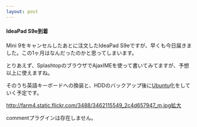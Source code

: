```yaml
---
layout: post
---
```

<h4>IdeaPad S9e到着</h4>
<p>Mini 9をキャンセルしたあとに注文したIdeaPad S9eですが、早くも今日届きました。この1ヶ月はなんだったのかと思ってしまいます。</p>
<p>とりあえず、SplashtopのブラウザでAjaxIMEを使って書いてみてますが、予想以上に使えますね。</p>
<p>そのうち英語キーボードへの換装と、HDDのバックアップ後に<a href="http://www.ubuntu.com/">Ubuntu</a>化をしていく予定です。</p>
<p><a href="http://farm4.static.flickr.com/3488/3462115549_2c4d657947_m.jpg">http://farm4.static.flickr.com/3488/3462115549_2c4d657947_m.jpg</a><a href="http://www.flickr.com/photos/yoshimov/3462115549/">拡大</a></p>
<p><span class="error">commentプラグインは存在しません。</span> </p>
